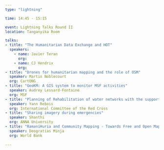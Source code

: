 ```yaml
---
type: "lightning"

time: 14:45 - 15:15

event: Lightning Talks Round II
location: Tanganyika Room

talks:
- title: "The Humanitarian Data Exchange and HOT"
  speakers:
    - name: Javier Teran
      org:
    - name: CJ Hendrix
      org:
- title: "Drones for humanitarian mapping and the role of OSM"
  speaker: Martin Noblecourt 
  org: CartONG
- title: "GeoKM: A GIS system to monitor MSF activities"
  speaker: Audrey Lessard-Fontaine
  org: MSF
- title: "Planning of Rehabilitation of water networks with the support of OSM data"
  speaker: Yann Rebois
  org: International Committee of the Red Cross
- title: "Sharing imagery during emergencies"
  speaker: Shanthi
  org: ANNA University
- title: "RamaniHuria and Community Mapping - Towards Free and Open Map Data and Imagery for flood resilience in Dar es Salaam"
  speaker: Deogratias Minja
  org: World Bank
  
---
```

